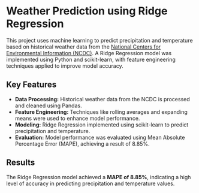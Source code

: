 # Weather Prediction using Ridge Regression

This project uses machine learning to predict precipitation and temperature based on historical weather data from the [National Centers for Environmental Information (NCDC)](https://www.ncdc.noaa.gov/cdo-web/search). A Ridge Regression model was implemented using Python and scikit-learn, with feature engineering techniques applied to improve model accuracy.

## Key Features

- **Data Processing:** Historical weather data from the NCDC is processed and cleaned using Pandas.
- **Feature Engineering:** Techniques like rolling averages and expanding means were used to enhance model performance.
- **Modeling:** Ridge Regression implemented using scikit-learn to predict precipitation and temperature.
- **Evaluation:** Model performance was evaluated using Mean Absolute Percentage Error (MAPE), achieving a result of 8.85%.

## Results

The Ridge Regression model achieved a **MAPE of 8.85%**, indicating a high level of accuracy in predicting precipitation and temperature values.
